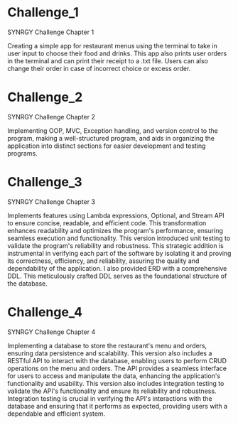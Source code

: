 # Challenge_1
SYNRGY Challenge Chapter 1

Creating a simple app for restaurant menus using the terminal to take in user input to choose their food and drinks.
This app also prints user orders in the terminal and can print their receipt to a .txt file.
Users can also change their order in case of incorrect choice or excess order.

# Challenge_2
SYNRGY Challenge Chapter 2

Implementing OOP, MVC, Exception handling, and version control to the program, making a well-structured program, and 
aids in organizing the application into distinct sections for easier development and testing programs.

# Challenge_3
SYNRGY Challenge Chapter 3

Implements features using Lambda expressions, Optional, and Stream API to ensure concise, readable, and efficient code. This transformation enhances readability and optimizes the program's performance, ensuring seamless execution and functionality. This version introduced unit testing to validate the program's reliability and robustness. This strategic addition is instrumental in verifying each part of the software by isolating it and proving its correctness, efficiency, and reliability, assuring the quality and dependability of the application. I also provided ERD with a comprehensive DDL. This meticulously crafted DDL serves as the foundational structure of the database.

# Challenge_4
SYNRGY Challenge Chapter 4

Implementing a database to store the restaurant's menu and orders, ensuring data persistence and scalability. This version also includes a RESTful API to interact with the database, enabling users to perform CRUD operations on the menu and orders. The API provides a seamless interface for users to access and manipulate the data, enhancing the application's functionality and usability. This version also includes integration testing to validate the API's functionality and ensure its reliability and robustness. Integration testing is crucial in verifying the API's interactions with the database and ensuring that it performs as expected, providing users with a dependable and efficient system.
